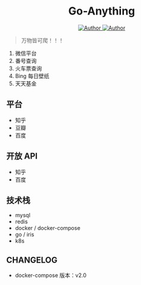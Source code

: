 <h1 align="center">Go-Anything</h1>
<p align="center">
    <a href="https://github.com/wuxiaoxiaoshen">
        <img src="https://img.shields.io/badge/Author-wuxiaoxiaoshen-green" alt="Author">
    </a>
    <a href="https://github.com/wuxiaoxiaoshen">
        <img src="https://img.shields.io/badge/progressing-2%25-green" alt="Author">
    </a>
</p>


> 万物皆可爬！！！

1. 微信平台
2. 番号查询
3. 火车票查询
4. Bing 每日壁纸
5. 天天基金

## 平台

- 知乎
- 豆瓣
- 百度

## 开放 API 

- 知乎
- 百度


## 技术栈

- mysql
- redis
- docker / docker-compose
- go / iris
- k8s


## CHANGELOG


- docker-compose 版本：v2.0